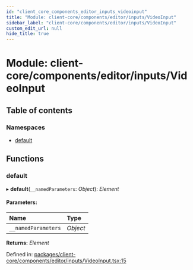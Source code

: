 ```yaml
---
id: "client_core_components_editor_inputs_videoinput"
title: "Module: client-core/components/editor/inputs/VideoInput"
sidebar_label: "client-core/components/editor/inputs/VideoInput"
custom_edit_url: null
hide_title: true
---
```


# Module: client-core/components/editor/inputs/VideoInput

## Table of contents

### Namespaces

- [default](client_core_components_editor_inputs_videoinput.default.md)

## Functions

### default

▸ **default**(`__namedParameters`: *Object*): *Element*

#### Parameters:

Name | Type |
:------ | :------ |
`__namedParameters` | *Object* |

**Returns:** *Element*

Defined in: [packages/client-core/components/editor/inputs/VideoInput.tsx:15](https://github.com/xr3ngine/xr3ngine/blob/5c3dcaef1/packages/client-core/components/editor/inputs/VideoInput.tsx#L15)
